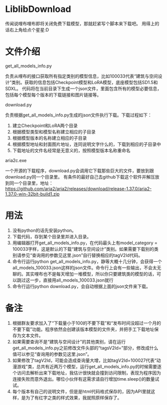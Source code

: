 # LiblibDownload
传闻说哩布哩布即将关闭免费下载模型，那就赶紧写个脚本来下载吧。
用得上的话右上角给点个星星:D

# 文件介绍

get_all_models_info.py

负责从哩布的接口获取所有指定类别的模型信息，比如100033代表“建筑与空间设计”类别。获取的信息包括Checkpoint模型和LoRA模型，底座模型包括SD1.5和SDXL。
代码将在当前目录下生成一个json文件，里面包含所有的模型必要信息，包括每个模型每个版本的下载链接和图片链接等。

download.py

负责根据get_all_models_info.py生成的json文件执行下载。下载过程如下：
1. 建立Checkpoint和LoRA两个目录
2. 根据模型类型和模型名称建立相应的子目录
3. 根据模型版本的名称建立相应的子目录
4. 根据模型地址和封面图片地址，连同说明文字什么的，下载到相应的子目录中
5. 下载地址的文件名经常是无意义的，按照模型版本名称重命名

aria2c.exe

一个开源的下载程序，download.py会调用它下载那些巨大的文件，要放到跟download.py同一个目录里。
有条件的最好自己去github下载这个软件并解压放到同一个目录里，地址：
https://github.com/aria2/aria2/releases/download/release-1.37.0/aria2-1.37.0-win-32bit-build1.zip


# 用法

1. 没有python的话先安装python。
2. 下载代码，存到某个目录里并进入目录。
3. 用编辑器打开get_all_models_info.py，在代码最头上有model_category = 100033字样，这是默认的下载“建筑与空间设计”类别。如果需要下载别的类别请参见“查询用的参数见这里.json”自行替换相应的tagV2Id代码。
4. 命令行运行python get_all_models_info.py，静等大概十几分钟，会获得一个all_models_100033.json这样的json文件。命令行上会有一些输出，不会太无聊的。其实哩布也不是每天增加一堆模型，所以你只要建筑类的模型的话，可以跳过这一步，直接用all_models_100033.json就行
5. 命令行运行python download.py，会自动根据上面的json文件来下载。


# 备注

1. 根据群友要求加入了“下载量小于100的不要下载”和“发布时间没超过一个月的不要下载”功能。程序依然会创建该版本模型的文件夹，并把手工下载地址保存为文本文件。
2. 如果需要查询不是“建筑与空间设计”的其他类别，请在运行get_all_models_info.py之前修改文件头部的“tagsV2Id=”部分，修改成什么值可以参见“查询用的参数见这里.json”。
3. 如果修改了tagV2Id，可能会造成查询量大增，比如tagV2Id=100027代表“动漫游戏”类，总共有近两万个模型，运行get_all_models_info.py的时候需要逐个访问去解析出来下载地址，我估计很快就会撞到访问限制，表现为程序因为连接失败而意外退出。哪位小伙伴有这需求请自行增加time.sleep()的数量试试。
4. 每个版本有自己的说明文件，但是是html代码格式保存的，因为API里就这样，是为了有红字之类的样式效果，我就照原样保存了。
